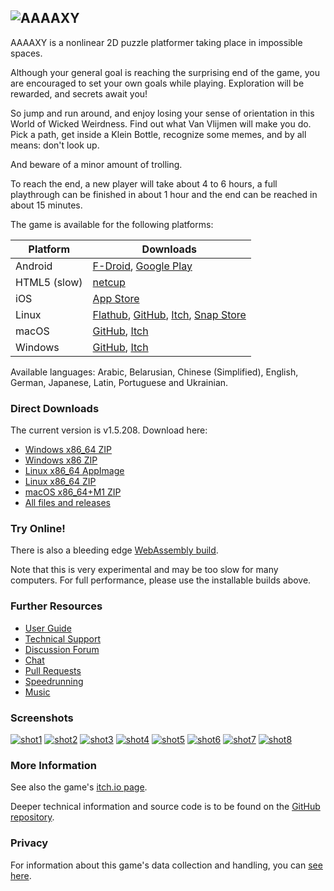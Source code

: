 ## ![AAAAXY](logo.png)

AAAAXY is a nonlinear 2D puzzle platformer taking place in impossible
spaces.

Although your general goal is reaching the surprising end of the game,
you are encouraged to set your own goals while playing. Exploration will
be rewarded, and secrets await you!

So jump and run around, and enjoy losing your sense of orientation in
this World of Wicked Weirdness. Find out what Van Vlijmen will make you
do. Pick a path, get inside a Klein Bottle, recognize some memes, and by
all means: don't look up.

And beware of a minor amount of trolling.

To reach the end, a new player will take about 4 to 6 hours, a full
playthrough can be finished in about 1 hour and the end can be reached
in about 15 minutes.

The game is available for the following platforms:

| Platform     | Downloads                                                                                                                                                                                                           |
|--------------|---------------------------------------------------------------------------------------------------------------------------------------------------------------------------------------------------------------------|
| Android      | [F-Droid](https://f-droid.org/en/packages/io.github.divverent.aaaaxy/), [Google Play](https://play.google.com/store/apps/details?id=io.github.divverent.aaaaxy)                                                     |
| HTML5 (slow) | [netcup](https://rm.cloudns.org/aaaaxy/current/aaaaxy.html)                                                                                                                                                         |
| iOS          | [App Store](https://apps.apple.com/us/app/aaaaxy/id6447063878)                                                                                                                                                      |
| Linux        | [Flathub](https://flathub.org/apps/details/io.github.divverent.aaaaxy), [GitHub](https://github.com/divVerent/aaaaxy/releases), [Itch](https://divverent.itch.io/aaaaxy), [Snap Store](https://snapcraft.io/aaaaxy) |
| macOS        | [GitHub](https://github.com/divVerent/aaaaxy/releases), [Itch](https://divverent.itch.io/aaaaxy)                                                                                                                    |
| Windows      | [GitHub](https://github.com/divVerent/aaaaxy/releases), [Itch](https://divverent.itch.io/aaaaxy)                                                                                                                    |

Available languages: Arabic, Belarusian, Chinese (Simplified), English,
German, Japanese, Latin, Portuguese and Ukrainian.

### Direct Downloads

<!-- BEGIN DOWNLOAD LINKS TEMPLATE
The current version is VERSION. Download here:

  - [Windows x86_64 ZIP](https://github.com/divVerent/aaaaxy/releases/download/VERSION/aaaaxy-windows-amd64-VERSION.zip)
  - [Windows x86 ZIP](https://github.com/divVerent/aaaaxy/releases/download/VERSION/aaaaxy-windows-386-VERSION.zip)
  - [Linux x86_64 AppImage](https://github.com/divVerent/aaaaxy/releases/download/VERSION/AAAAXY-x86_64.AppImage)
  - [Linux x86_64 ZIP](https://github.com/divVerent/aaaaxy/releases/download/VERSION/aaaaxy-linux-amd64-VERSION.zip)
  - [macOS x86_64+M1 ZIP](https://github.com/divVerent/aaaaxy/releases/download/VERSION/aaaaxy-darwin-VERSION.zip)
  - [All files and releases](https://github.com/divVerent/aaaaxy/releases)
END DOWNLOAD LINKS TEMPLATE -->

<!-- BEGIN DOWNLOAD LINKS -->

The current version is v1.5.208. Download here:

-   [Windows x86_64
    ZIP](https://github.com/divVerent/aaaaxy/releases/download/v1.5.208/aaaaxy-windows-amd64-v1.5.208.zip)
-   [Windows x86
    ZIP](https://github.com/divVerent/aaaaxy/releases/download/v1.5.208/aaaaxy-windows-386-v1.5.208.zip)
-   [Linux x86_64
    AppImage](https://github.com/divVerent/aaaaxy/releases/download/v1.5.208/AAAAXY-x86_64.AppImage)
-   [Linux x86_64
    ZIP](https://github.com/divVerent/aaaaxy/releases/download/v1.5.208/aaaaxy-linux-amd64-v1.5.208.zip)
-   [macOS x86_64+M1
    ZIP](https://github.com/divVerent/aaaaxy/releases/download/v1.5.208/aaaaxy-darwin-v1.5.208.zip)
-   [All files and
    releases](https://github.com/divVerent/aaaaxy/releases)

<!-- END DOWNLOAD LINKS -->

### Try Online!

There is also a bleeding edge [WebAssembly
build](https://rm.cloudns.org/aaaaxy/current/aaaaxy.html).

Note that this is very experimental and may be too slow for many
computers. For full performance, please use the installable builds
above.

### Further Resources

-   [User Guide](userguide.md)
-   [Technical Support](https://github.com/divVerent/aaaaxy/issues)
-   [Discussion Forum](https://github.com/divVerent/aaaaxy/discussions)
-   [Chat](https://matrix.to/#/#aaaaxy:matrix.org)
-   [Pull Requests](https://github.com/divVerent/aaaaxy/pulls)
-   [Speedrunning](speedrunning.md)
-   [Music](music.md)

### Screenshots

[![shot1](screenshots/shot1.jpg)](screenshots/shot1.png)
[![shot2](screenshots/shot2.jpg)](screenshots/shot2.png)
[![shot3](screenshots/shot3.jpg)](screenshots/shot3.png)
[![shot4](screenshots/shot4.jpg)](screenshots/shot4.png)
[![shot5](screenshots/shot5.jpg)](screenshots/shot5.png)
[![shot6](screenshots/shot6.jpg)](screenshots/shot6.png)
[![shot7](screenshots/shot7.jpg)](screenshots/shot7.png)
[![shot8](screenshots/shot8.jpg)](screenshots/shot8.png)

### More Information

See also the game's [itch.io page](https://divVerent.itch.io/aaaaxy).

Deeper technical information and source code is to be found on the
[GitHub repository](https://github.com/divVerent/aaaaxy).

### Privacy

For information about this game's data collection and handling, you can
[see here](privacy.md).
